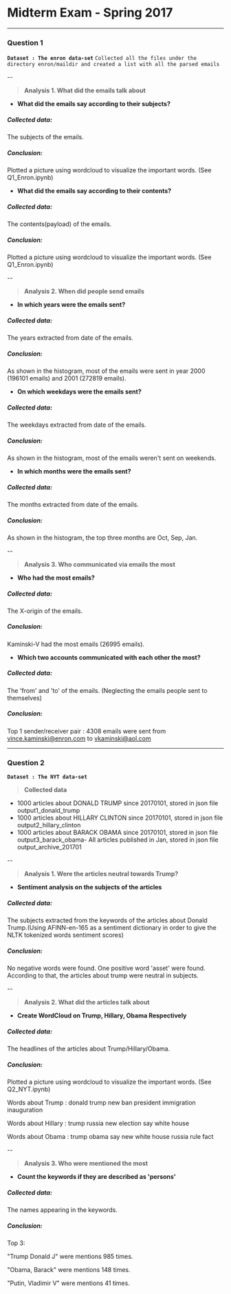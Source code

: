 # Midterm Exam - Spring 2017 
---
### Question 1

**`Dataset : The enron data-set`**
`Collected all the files under the directory enron/maildir and created a list with all the parsed emails`

--

> **Analysis 1. What did the emails talk about**

- **What did the emails say according to their subjects?**

##### Collected data:
The subjects of the emails.
##### Conclusion:
Plotted a picture using wordcloud to visualize the important words. (See Q1_Enron.ipynb)

- **What did the emails say according to their contents?**

##### Collected data:
The contents(payload) of the emails.
##### Conclusion:
Plotted a picture using wordcloud to visualize the important words. (See Q1_Enron.ipynb)

--

> **Analysis 2. When did people send emails**

- **In which years were the emails sent?**

##### Collected data:
The years extracted from date of the emails.
##### Conclusion:
As shown in the histogram, most of the emails were sent in year 2000 (196101 emails) and 2001 (272819 emails).

- **On which weekdays were the emails sent?**

##### Collected data:
The weekdays extracted from date of the emails.
##### Conclusion:
As shown in the histogram, most of the emails weren't sent on weekends.

- **In which months were the emails sent?**

##### Collected data:
The months extracted from date of the emails.
##### Conclusion:
As shown in the histogram, the top three months are Oct, Sep, Jan.

--

> **Analysis 3. Who communicated via emails the most**

- **Who had the most emails?**

##### Collected data:
The X-origin of the emails.
##### Conclusion:
Kaminski-V had the most emails (26995 emails).

- **Which two accounts communicated with each other the most?**

##### Collected data:
The 'from' and 'to' of the emails. (Neglecting the emails people sent to themselves)
##### Conclusion:
Top 1 sender/receiver pair : 4308 emails were sent from vince.kaminski@enron.com to vkaminski@aol.com

---

### Question 2


**`Dataset : The NYT data-set`**


> **Collected data**


- 1000 articles about DONALD TRUMP since 20170101, stored in json file output1_donald_trump 
- 1000 articles about HILLARY CLINTON since 20170101, stored in json file output2_hillary_clinton 
- 1000 articles about BARACK OBAMA since 20170101, stored in json file output3_barack_obama- All articles published in Jan, stored in json file output_archive_201701

--

> **Analysis 1. Were the articles neutral towards Trump?**

- **Sentiment analysis on the subjects of the articles**

##### Collected data:
The subjects extracted from the keywords of the articles about Donald Trump.(Using AFINN-en-165 as a sentiment dictionary in order to give the NLTK tokenized words sentiment scores)

##### Conclusion:
No negative words were found. One positive word 'asset' were found. According to that, the articles about trump were neutral in subjects.

--

> **Analysis 2. What did the articles talk about**

- **Create WordCloud on Trump, Hillary, Obama Respectively**

##### Collected data:
The headlines of the articles about Trump/Hillary/Obama.

##### Conclusion:
Plotted a picture using wordcloud to visualize the important words. (See Q2_NYT.ipynb)

Words about Trump : donald trump new ban president immigration inauguration

Words about Hillary : trump russia new election say white house

Words about Obama : trump obama say new white house russia rule fact 

--

> **Analysis 3. Who were mentioned the most**

- **Count the keywords if they are described as 'persons'**

##### Collected data:
The names appearing in the keywords.

##### Conclusion:
Top 3:

"Trump Donald J" were mentions 985 times.

"Obama, Barack" were mentions 148 times.

"Putin, Vladimir V" were mentions 41 times.
